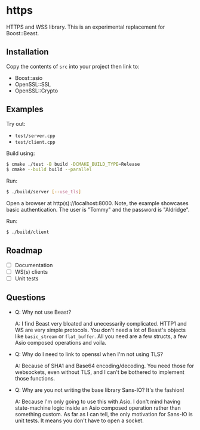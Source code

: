 # https
HTTPS and WSS library.
This is an experimental replacement for Boost::Beast.

## Installation

Copy the contents of `src` into your project then link to:
- Boost::asio
- OpenSSL::SSL
- OpenSSL::Crypto 

## Examples

Try out:
- `test/server.cpp`
- `test/client.cpp`

Build using:

```bash
$ cmake ./test -B build -DCMAKE_BUILD_TYPE=Release
$ cmake --build build --parallel
```

Run:

```bash
$ ./build/server [--use_tls]
```

Open a browser at http(s)://localhost:8000. 
Note, the example showcases basic authentication. The user is "Tommy" and the password is "Aldridge".

Run:

```bash
$ ./build/client
``` 

## Roadmap

- [ ] Documentation
- [ ] WS(s) clients
- [ ] Unit tests

## Questions

- Q: Why not use Beast?

  A: I find Beast very bloated and unecessarily complicated. HTTP1 and WS are very simple protocols. You don't need a lot of Beast's objects like `basic_stream` or `flat_buffer`. All you need are a few structs, a few Asio composed operations and voila.

- Q: Why do I need to link to openssl when I'm not using TLS?

  A: Because of SHA1 and Base64 encoding/decoding. You need those for websockets, even without TLS, and I can't be bothered to implement those functions.

- Q: Why are you not writing the base library Sans-IO? It's the fashion!

  A: Because I'm only going to use this with Asio. I don't mind having state-machine logic inside an Asio composed operation rather than something custom. As far as I can tell, the only motivation for Sans-IO is unit tests. It means you don't have to open a socket.


